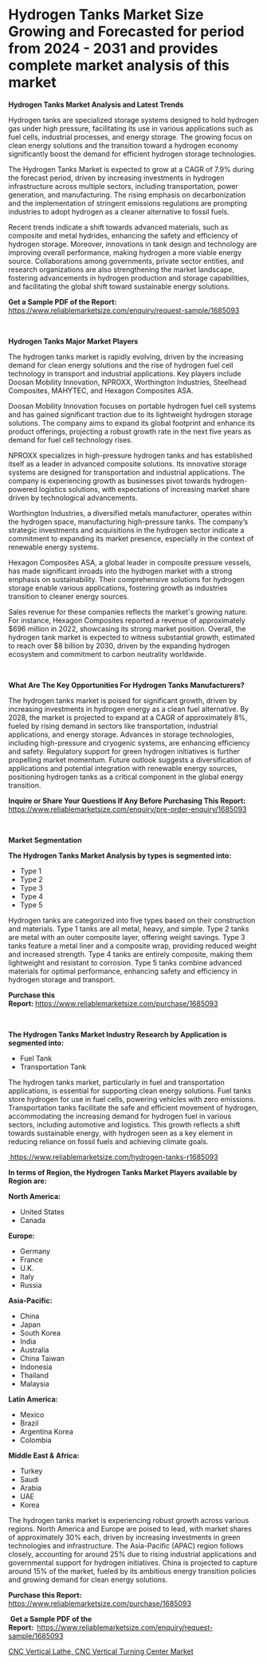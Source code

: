 <p><h1>Hydrogen Tanks Market Size Growing and Forecasted for period from 2024 - 2031 and provides complete market analysis of this market</h1></p><p><strong>Hydrogen Tanks Market Analysis and Latest Trends</strong></p>
<p><p>Hydrogen tanks are specialized storage systems designed to hold hydrogen gas under high pressure, facilitating its use in various applications such as fuel cells, industrial processes, and energy storage. The growing focus on clean energy solutions and the transition toward a hydrogen economy significantly boost the demand for efficient hydrogen storage technologies.</p><p>The Hydrogen Tanks Market is expected to grow at a CAGR of 7.9% during the forecast period, driven by increasing investments in hydrogen infrastructure across multiple sectors, including transportation, power generation, and manufacturing. The rising emphasis on decarbonization and the implementation of stringent emissions regulations are prompting industries to adopt hydrogen as a cleaner alternative to fossil fuels.</p><p>Recent trends indicate a shift towards advanced materials, such as composite and metal hydrides, enhancing the safety and efficiency of hydrogen storage. Moreover, innovations in tank design and technology are improving overall performance, making hydrogen a more viable energy source. Collaborations among governments, private sector entities, and research organizations are also strengthening the market landscape, fostering advancements in hydrogen production and storage capabilities, and facilitating the global shift toward sustainable energy solutions.</p></p>
<p><strong>Get a Sample PDF of the Report:&nbsp;</strong> <a href="https://www.reliablemarketsize.com/enquiry/request-sample/1685093?utm_campaign=1929&utm_medium=2&utm_source=Github&utm_content=ia&utm_term=30122024&utm_id=hydrogen-tanks">https://www.reliablemarketsize.com/enquiry/request-sample/1685093</a></p>
<p>&nbsp;</p>
<p><strong>Hydrogen Tanks Major Market Players</strong></p>
<p><p>The hydrogen tanks market is rapidly evolving, driven by the increasing demand for clean energy solutions and the rise of hydrogen fuel cell technology in transport and industrial applications. Key players include Doosan Mobility Innovation, NPROXX, Worthington Industries, Steelhead Composites, MAHYTEC, and Hexagon Composites ASA.</p><p>Doosan Mobility Innovation focuses on portable hydrogen fuel cell systems and has gained significant traction due to its lightweight hydrogen storage solutions. The company aims to expand its global footprint and enhance its product offerings, projecting a robust growth rate in the next five years as demand for fuel cell technology rises.</p><p>NPROXX specializes in high-pressure hydrogen tanks and has established itself as a leader in advanced composite solutions. Its innovative storage systems are designed for transportation and industrial applications. The company is experiencing growth as businesses pivot towards hydrogen-powered logistics solutions, with expectations of increasing market share driven by technological advancements.</p><p>Worthington Industries, a diversified metals manufacturer, operates within the hydrogen space, manufacturing high-pressure tanks. The company’s strategic investments and acquisitions in the hydrogen sector indicate a commitment to expanding its market presence, especially in the context of renewable energy systems.</p><p>Hexagon Composites ASA, a global leader in composite pressure vessels, has made significant inroads into the hydrogen market with a strong emphasis on sustainability. Their comprehensive solutions for hydrogen storage enable various applications, fostering growth as industries transition to cleaner energy sources.</p><p>Sales revenue for these companies reflects the market's growing nature. For instance, Hexagon Composites reported a revenue of approximately $696 million in 2022, showcasing its strong market position. Overall, the hydrogen tank market is expected to witness substantial growth, estimated to reach over $8 billion by 2030, driven by the expanding hydrogen ecosystem and commitment to carbon neutrality worldwide.</p></p>
<p>&nbsp;</p>
<p><strong>What Are The Key Opportunities For Hydrogen Tanks Manufacturers?</strong></p>
<p><p>The hydrogen tanks market is poised for significant growth, driven by increasing investments in hydrogen energy as a clean fuel alternative. By 2028, the market is projected to expand at a CAGR of approximately 8%, fueled by rising demand in sectors like transportation, industrial applications, and energy storage. Advances in storage technologies, including high-pressure and cryogenic systems, are enhancing efficiency and safety. Regulatory support for green hydrogen initiatives is further propelling market momentum. Future outlook suggests a diversification of applications and potential integration with renewable energy sources, positioning hydrogen tanks as a critical component in the global energy transition.</p></p>
<p><strong>Inquire or Share Your Questions If Any Before Purchasing This Report:</strong> <a href="https://www.reliablemarketsize.com/enquiry/pre-order-enquiry/1685093?utm_campaign=1929&utm_medium=2&utm_source=Github&utm_content=ia&utm_term=30122024&utm_id=hydrogen-tanks">https://www.reliablemarketsize.com/enquiry/pre-order-enquiry/1685093</a></p>
<p>&nbsp;</p>
<p><strong>Market Segmentation</strong></p>
<p><strong>The Hydrogen Tanks Market Analysis by types is segmented into:</strong></p>
<p><ul><li>Type 1</li><li>Type 2</li><li>Type 3</li><li>Type 4</li><li>Type 5</li></ul></p>
<p><p>Hydrogen tanks are categorized into five types based on their construction and materials. Type 1 tanks are all metal, heavy, and simple. Type 2 tanks are metal with an outer composite layer, offering weight savings. Type 3 tanks feature a metal liner and a composite wrap, providing reduced weight and increased strength. Type 4 tanks are entirely composite, making them lightweight and resistant to corrosion. Type 5 tanks combine advanced materials for optimal performance, enhancing safety and efficiency in hydrogen storage and transport.</p></p>
<p><strong>Purchase this Report:&nbsp;</strong><a href="https://www.reliablemarketsize.com/purchase/1685093?utm_campaign=1929&utm_medium=2&utm_source=Github&utm_content=ia&utm_term=30122024&utm_id=hydrogen-tanks">https://www.reliablemarketsize.com/purchase/1685093</a></p>
<p>&nbsp;</p>
<p><strong>The Hydrogen Tanks Market Industry Research by Application is segmented into:</strong></p>
<p><ul><li>Fuel Tank</li><li>Transportation Tank</li></ul></p>
<p><p>The hydrogen tanks market, particularly in fuel and transportation applications, is essential for supporting clean energy solutions. Fuel tanks store hydrogen for use in fuel cells, powering vehicles with zero emissions. Transportation tanks facilitate the safe and efficient movement of hydrogen, accommodating the increasing demand for hydrogen fuel in various sectors, including automotive and logistics. This growth reflects a shift towards sustainable energy, with hydrogen seen as a key element in reducing reliance on fossil fuels and achieving climate goals.</p></p>
<p><a href="https://www.reliablemarketsize.com/hydrogen-tanks-r1685093?utm_campaign=1929&utm_medium=2&utm_source=Github&utm_content=ia&utm_term=30122024&utm_id=hydrogen-tanks">&nbsp;https://www.reliablemarketsize.com/hydrogen-tanks-r1685093</a></p>
<p><strong>In terms of Region, the Hydrogen Tanks Market Players available by Region are:</strong></p>
<p>
    <p> <strong> North America: </strong>
        <ul>
            <li>United States</li>
            <li>Canada</li>
        </ul>
        </p> 
    <p> <strong> Europe: </strong>
        <ul>
            <li>Germany</li>
            <li>France</li>
            <li>U.K.</li>
            <li>Italy</li>
            <li>Russia</li>
        </ul>
        </p> 
    <p> <strong> Asia-Pacific: </strong>
        <ul>
            <li>China</li>
            <li>Japan</li>
            <li>South Korea</li>
            <li>India</li>
            <li>Australia</li>
            <li>China Taiwan</li>
            <li>Indonesia</li>
            <li>Thailand</li>
            <li>Malaysia</li>
        </ul>
        </p> 
    <p> <strong> Latin America: </strong>
        <ul>
            <li>Mexico</li>
            <li>Brazil</li>
            <li>Argentina Korea</li>
            <li>Colombia</li>
        </ul>
        </p> 
    <p> <strong> Middle East & Africa: </strong>
        <ul>
            <li>Turkey</li>
            <li>Saudi</li>
            <li>Arabia</li>
            <li>UAE</li>
            <li>Korea</li>
        </ul>
    </p>
    </p>
<p><p>The hydrogen tanks market is experiencing robust growth across various regions. North America and Europe are poised to lead, with market shares of approximately 30% each, driven by increasing investments in green technologies and infrastructure. The Asia-Pacific (APAC) region follows closely, accounting for around 25% due to rising industrial applications and governmental support for hydrogen initiatives. China is projected to capture around 15% of the market, fueled by its ambitious energy transition policies and growing demand for clean energy solutions.</p></p>
<p><strong>Purchase this Report: </strong><a href="https://www.reliablemarketsize.com/purchase/1685093?utm_campaign=1929&utm_medium=2&utm_source=Github&utm_content=ia&utm_term=30122024&utm_id=hydrogen-tanks">https://www.reliablemarketsize.com/purchase/1685093</a></p>
<p>&nbsp;<strong>Get a Sample PDF of the Report:&nbsp;&nbsp;</strong><a href="https://www.reliablemarketsize.com/enquiry/request-sample/1685093?utm_campaign=1929&utm_medium=2&utm_source=Github&utm_content=ia&utm_term=30122024&utm_id=hydrogen-tanks">https://www.reliablemarketsize.com/enquiry/request-sample/1685093</a></p>
<p><strong></strong></p>
<p><p><a href="https://github.com/dringals/Market-Research-Report-List-6/blob/main/cnc-vertical-lathe-cnc-vertical-turning-center-market.md?utm_campaign=1929&utm_medium=2&utm_source=Github&utm_content=ia&utm_term=30122024&utm_id=hydrogen-tanks">CNC Vertical Lathe, CNC Vertical Turning Center Market</a></p></p>